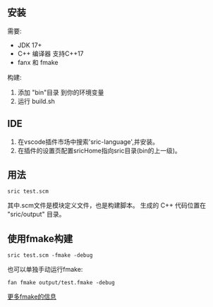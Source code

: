 

## 安装

需要:
- JDK 17+
- C++ 编译器 支持C++17
- fanx 和 fmake

构建:
1. 添加 "bin"目录 到你的环境变量
2. 运行 build.sh

## IDE

1. 在vscode插件市场中搜索'sric-language',并安装。
2. 在插件的设置页配置sricHome指向sric目录(bin的上一级)。

## 用法

```
sric test.scm
```

其中.scm文件是模块定义文件，也是构建脚本。
生成的 C++ 代码位置在 "sric/output" 目录。

## 使用fmake构建
```
sric test.scm -fmake -debug
```

也可以单独手动运行fmake:
```
fan fmake output/test.fmake -debug
```

[更多fmake的信息](https://github.com/chunquedong/fmake)

